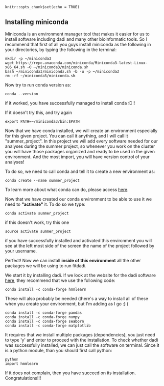 ```{r setup, include=FALSE}
knitr::opts_chunk$set(echo = TRUE)
```

## Installing miniconda

Miniconda is an environment manager tool that makes it easier for us to install software including dadi and many other bioinformatic tools. So I recommend that first of all you guys install miniconda as the following in your directories, by typing the following in the terminal:

```{bash, eval=F}
mkdir -p ~/miniconda3
wget https://repo.anaconda.com/miniconda/Miniconda3-latest-Linux-x86_64.sh -O ~/miniconda3/miniconda.sh
bash ~/miniconda3/miniconda.sh -b -u -p ~/miniconda3
rm -rf ~/miniconda3/miniconda.sh
```

Now try to run conda version as:

```{bash, eval=F}
conda --version
```
if it worked, you have successfully managed to install conda :D ! 

If it doesn't try this, and try again

```{bash, eval=F}
export PATH=~/miniconda3/bin:$PATH
```

Now that we have conda installed, we will create an environment especially for this given project. You can call it anything, and I will call it "summer_project". In this project we will add every software needed for our analyses during the summer project, so whenever you work on the cluster you will have those packages organized and ready to be used in the given environment. And the most import, you will have version control of your analyses!

To do so, we need to call conda and tell it to create a new environment as:

```{bash, eval=F}
conda create --name summer_project
```

To learn more about what conda can do, please access [here](https://conda.io/projects/conda/en/latest/user-guide/tasks/manage-environments.html).

Now that we have created our conda environment to be able to use it we need to **"activate"** it. To do so we type:

```{bash, eval=F}
conda activate summer_project

```

if this doesn't work, try this one

```{bash, eval=F}
source activate summer_project

```

if you have successfully installed and activated this environment you will see at the left most side of the screen the name of the project followed by your username. 

Perfect! Now we can install **inside of this environment** all the other packages we will be using to run fitdadi. 

We start it by installing dadi. If we look at the website for the dadi software [here](https://dadi.readthedocs.io/en/latest/user-guide/installation/), they recommend that we use the following code:

```{bash, eval=F}
conda install -c conda-forge hmmlearn
```

These will also probably be needed (there's a way to install all of these when you create your environment, but I'm adding as I go :) )

```{bash, eval=F}
conda install -c conda-forge pandas
conda install -c conda-forge numpy
conda install -c conda-forge seaborn
conda install -c conda-forge matplotlib
```

It requires that we install multiple packages (dependencies), you just need to type 'y' and enter to proceed with the installation. 
To check whether dadi was successfully installed, we can just call the software on terminal. Since it is a python module, than you should first call python:

```{bash, eval=F}
python
import hmmlearn
```


If it does not complain, then you have succeed on its installation. Congratulations!!!
